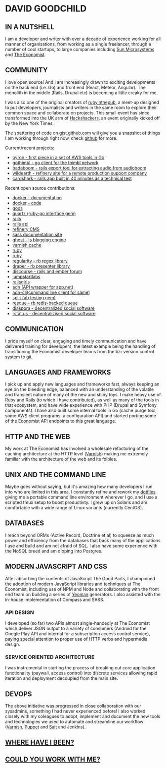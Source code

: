 # DAVID GOODCHILD

## IN A NUTSHELL

I am a developer and writer with over a decade of experience working for all
manner of organisations, from working as a single freelancer, through a number
of cool startups, to large companies including [Sun Microsystems](http://sun.com)
and [The Economist](http://economist.com).

## COMMUNITY

I love open source! And I am increasingly drawn to exciting developments on the back end (i.e. Go) and front end (React, Meteor, Angular). The monolith in the middle (Rails, Drupal etc) is becoming a little creaky for me.

I was also one of the original creators of [rubyinthepub](http://www.joannageary.com/2010/05/13/ruby-in-the-pub-3/), a meet-up
designed to put developers, journalists and writers in the same room to explore their
common space and collaborate on projects. This small event has since transformed into
the UK arm of [Hackshackers](http://meetuplondon.hackshackers.com/), an event originally
kicked off by the New York Times.

The spattering of code on [gist.github.com](https://gist.github.com/buddhamagnet) will give
you a snapshot of things I am working through right now, check [github](http://github.com/buddhamagnet) for more.

Current/recent projects:

* [byron - first piece in a set of AWS tools in Go](https://github.com:buddhamagnet/byron.git)
* [gothimbl - go client for the thimbl network](https://github.com/buddhamagnet/gothimbl)
* [badaboom - rails export tool for extracting audio from audioboom](https://github.com/buddhamagnet/badaboom)
* [wildearth - refinery site for a remote production support company](https://github.com/buddhamagnet/wildearth)
* [cardshark - rails app built in 40 minutes as a technical test](https://github.com/buddhamagnet/cardshark)

Recent open source contributions:
* [docker - documentation](https://github.com/docker/docker/commit/5be5749d544702c5da37c8ab448b417daf13e297)
* [docker - code](https://github.com/docker/docker/pull/11823)
* [gods](https://github.com/emirpasic/gods/commit/4257bbbae30da5ae4fa1621734efb9ddd02d7fa4)
* [quartz (ruby-go interface gem)](https://github.com/DavidHuie/quartz/graphs/contributors)
* [rails](http://contributors.rubyonrails.org/contributors/dave-goodchild/commits)
* [rails api](https://github.com/rails-api/rails-api/pull/145#issuecomment-52991509)
* [refinery CMS](https://github.com/refinery/refinerycms/pull/2649)
* [sass documentation site](https://github.com/sass/sass-site/issues/86)
* [ghost - js blogging engine](https://github.com/TryGhost/Ghost/commits?author=buddhamagnet)
* [varnish cache](https://github.com/buddhamagnet/Varnish-Cache/commit/ed4a09fc77a71715ef642ff7302e1ea27aed4669)
* [ruby](https://github.com/ruby/ruby/commit/71b6077a5354335f5f04b7e852a22b3290b9f528)
* [ruby](https://github.com/ruby/ruby/commit/5f55e23f9c2feb774aaffde8c9e20213c7b97497)
* [regularity - rb regex library](https://github.com/andrewberls/regularity/pull/2)
* [draper - rb presenter library](https://github.com/drapergem/draper/commits?author=buddhamagnet)
* [discourse - rails and ember forum](https://github.com/discourse/discourse)
* [jumpstartlabs](https://github.com/JumpstartLab/curriculum/commit/2f6a26e4f62b9cd12e51d6d68758777d87f3af3d)
* [railsgirls](https://github.com/railsgirlslondon/railsgirls-london/contributors)
* [adn (API wrapper for app.net)](https://github.com/adn-rb/adn/graphs/contributors)
* [adn-cli(command line client for same)](https://github.com/adn-rb/adn-cli/graphs/contributors)
* [split (ab testing gem)](https://github.com/andrew/split/graphs/contributors)
* [resque - rb redis-backed queue](https://github.com/defunkt/resque/graphs/contributors)
* [diaspora - decentralized social software](https://github.com/diaspora/diaspora/commits?author=buddhamagnet)
* [rstat.us - decentralizised social software](https://github.com/hotsh/rstat.us/graphs/contributors)

## COMMUNICATION

I pride myself on clear, engaging and timely communication and have delivered training for developers, the latest
example being the handling of transitioning the Economist developer teams from the bzr version control system to git.

## LANGUAGES AND FRAMEWORKS

I pick up and apply new languages and frameworks fast, always keeping an eye on the bleeding edge, balanced with an
understanding of the volatile and transient nature of many of the new and shiny toys. I make heavy use of Ruby and Rails (to which
I have contributed), as well as many of the tools in that ecosystem, and have wide experience with PHP (Drupal and Symfony components). I have also built some internal tools in Go (cache purge tool, some AWS client programs, a configuration API) and started porting some of the Economist API endpoints to this great language.
## HTTP AND THE WEB

My work at The Economist has involved a wholesale refactoring of the caching architecture at the HTTP level ([Varnish](https://www.varnish-cache.org/)) making me
extremely familiar with the architecture of the web and its foibles.

## UNIX AND THE COMMAND LINE

Maybe goes without saying, but it's amazing how many developers I run into who are limited in this area. I constantly refine and
rework my [dotfiles](https://github.com/buddhamagnet/dotfiles) giving me a portable command line environment wherever I go,
and I use a scripted tmux setup to boost productivty. I grew up on Solaris and am comfortable with a wide range of Linux variants (currently CentOS).

## DATABASES

I reach beyond ORMs (Active Record, Doctrine et al) to squeeze as much power and efficiency from the databases that back many of the
applications I use and build and am not afraid of SQL. I also have some experience with the NoSQL breed and am dipping into Postgres.

## MODERN JAVASCRIPT AND CSS

After absorbing the contents of JavaScript The Good Parts, I championed the adoption of modern JavaScript libraries and techniques at
The Economist, including use of NPM and Node and collaborating with the front end team on building a series of [Yeoman](http://yeoman.io/) generators. I also assisted
with the in-house implementation of Compass and SASS.

### API DESIGN

I developed (so far) two APIs almost single-handedly at The Economist which deliver JSON output to a variety of consumers (Android for the
Google Play API and internal for a subscription access control service), paying special attention to proper use of HTTP verbs and hypermedia design.

### SERVICE ORIENTED ARCHITECTURE

I was instrumental in starting the process of breaking out core application functionality (paywall, access control) into discrete services allowing
rapid iteration and deployment decoupled from the main site.

## DEVOPS

The above initiative was progressed in close collaboration with our sysadmins, something I had never experienced before! I also worked closely with my coleagues
to adopt, implement and document the new tools and technologies we used to automate and streamline our workflow ([Varnish](https://www.varnish-cache.org/), [Puppet](http://puppetlabs.com/puppet/puppet-enterprise) and [Salt](http://www.saltstack.com/) and Jenkins).

## [WHERE HAVE I BEEN?](https://github.com/buddhamagnet/cv/blob/master/employment.md)

## [COULD YOU WORK WITH ME?](https://github.com/buddhamagnet/cv/blob/master/me.md)
